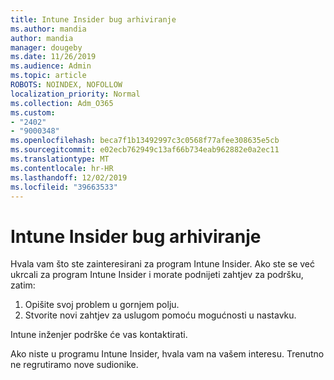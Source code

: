 ```yaml
---
title: Intune Insider bug arhiviranje
ms.author: mandia
author: mandia
manager: dougeby
ms.date: 11/26/2019
ms.audience: Admin
ms.topic: article
ROBOTS: NOINDEX, NOFOLLOW
localization_priority: Normal
ms.collection: Adm_O365
ms.custom:
- "2402"
- "9000348"
ms.openlocfilehash: beca7f1b13492997c3c0568f77afee308635e5cb
ms.sourcegitcommit: e02ecb762949c13af66b734eab962882e0a2ec11
ms.translationtype: MT
ms.contentlocale: hr-HR
ms.lasthandoff: 12/02/2019
ms.locfileid: "39663533"
---
```

# <a name="intune-insider-bug-filing"></a>Intune Insider bug arhiviranje

Hvala vam što ste zainteresirani za program Intune Insider. Ako ste se već ukrcali za program Intune Insider i morate podnijeti zahtjev za podršku, zatim:

1. Opišite svoj problem u gornjem polju.
2. Stvorite novi zahtjev za uslugom pomoću mogućnosti u nastavku.

Intune inženjer podrške će vas kontaktirati.

Ako niste u programu Intune Insider, hvala vam na vašem interesu. Trenutno ne regrutiramo nove sudionike.
